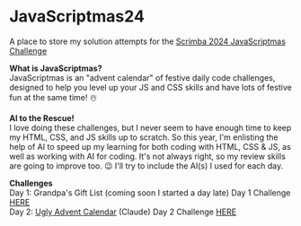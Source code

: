 # JavaScriptmas24
A place to store my solution attempts for the [Scrimba 2024 JavaScriptmas Challenge](https://scrimba.com/javascriptmas)

**What is JavaScriptmas?**   
JavaScriptmas is an "advent calendar" of festive daily code challenges, designed to help you level up your JS and CSS skills and have lots of festive fun at the same time! ☃️

**AI to the Rescue!**  
I love doing these challenges, but I never seem to have enough time to keep my HTML, CSS, and JS skills up to scratch. So this year, I'm enlisting the help of AI to speed up my learning for both coding with HTML, CSS & JS, as well as working with AI for coding. It's not always right, so my review skills are going to improve too. 😉 I'll try to include the AI(s) I used for each day.

**Challenges**   
Day 1: Grandpa's Gift List (coming soon I started a day late) Day 1 Challenge [HERE](https://scrimba.com/javascriptmas-c0javascriptmas/~07tn)  
Day 2: [Ugly Advent Calendar](https://thebimsider.github.io/JavaScriptmas24/Day2) (Claude) Day 2 Challenge [HERE](https://scrimba.com/javascriptmas-c0javascriptmas/~02cq)  
